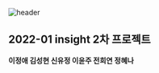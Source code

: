 ![header](https://capsule-render.vercel.app/api?type=waving&color=gradient&height=235&section=footer&text=무천장Project&fontColor=423F3E&fontSize=90&animation=fadeIn)

## 2022-01 insight 2차 프로젝트 
**이정애 김성현 신유정 이윤주 전희연 정혜나**
